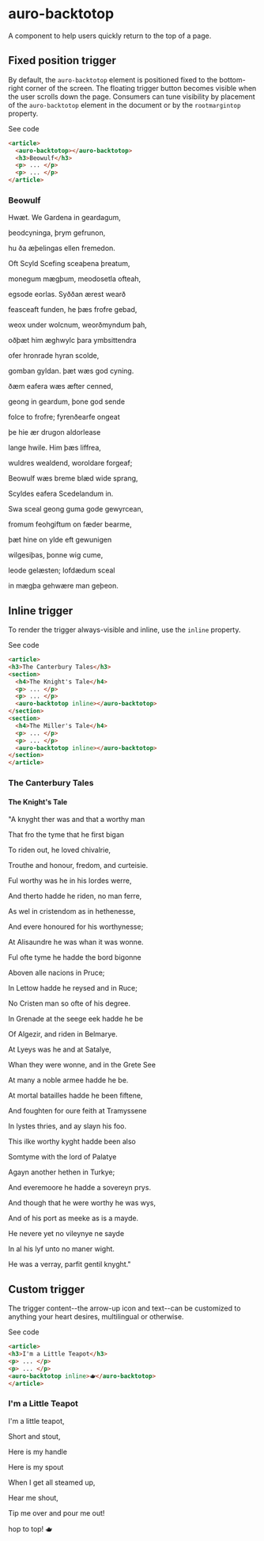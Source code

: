 # auro-backtotop

A component to help users quickly return to the top of a page.

## Fixed position trigger

By default, the `auro-backtotop` element is positioned fixed to the bottom-right corner of the screen. The floating trigger button becomes visible when the user scrolls down the page. Consumers can tune visibility by placement of the `auro-backtotop` element in the document or by the `rootmargintop` property.

<auro-accordion lowProfile justifyRight>
  <span slot="trigger">See code</span>

  ```html
  <article>
    <auro-backtotop></auro-backtotop>
    <h3>Beowulf</h3>
    <p> ... </p>
    <p> ... </p>
  </article>
  ```

</auro-accordion>

<article>
  <auro-backtotop></auro-backtotop>
  <h3>Beowulf</h3>
  <p>Hwæt. We Gardena in geardagum,</p>
  <p>þeodcyninga, þrym gefrunon,</p>
  <p>hu ða æþelingas ellen fremedon.</p>
  <p>Oft Scyld Scefing sceaþena þreatum,</p>
  <p>monegum mægþum, meodosetla ofteah,</p>
  <p>egsode eorlas. Syððan ærest wearð</p>
  <p>feasceaft funden, he þæs frofre gebad,</p>
  <p>weox under wolcnum, weorðmyndum þah,</p>
  <p>oðþæt him æghwylc þara ymbsittendra</p>
  <p>ofer hronrade hyran scolde,</p>
  <p>gomban gyldan. þæt wæs god cyning.</p>
  <p>ðæm eafera wæs æfter cenned,</p>
  <p>geong in geardum, þone god sende</p>
  <p>folce to frofre; fyrenðearfe ongeat</p>
  <p>þe hie ær drugon aldorlease</p>
  <p>lange hwile. Him þæs liffrea,</p>
  <p>wuldres wealdend, woroldare forgeaf;</p>
  <p>Beowulf wæs breme blæd wide sprang,</p>
  <p>Scyldes eafera Scedelandum in.</p>
  <p>Swa sceal geong guma gode gewyrcean,</p>
  <p>fromum feohgiftum on fæder bearme,</p>
  <p>þæt hine on ylde eft gewunigen</p>
  <p>wilgesiþas, þonne wig cume,</p>
  <p>leode gelæsten; lofdædum sceal</p>
  <p>in mægþa gehwære man geþeon.</p>
</article>

## Inline trigger

To render the trigger always-visible and inline, use the `inline` property.

<auro-accordion lowProfile justifyRight>
  <span slot="trigger">See code</span>

  ```html
  <article>
  <h3>The Canterbury Tales</h3>
  <section>
    <h4>The Knight's Tale</h4>
    <p> ... </p>
    <p> ... </p>
    <auro-backtotop inline></auro-backtotop>
  </section>
  <section>
    <h4>The Miller's Tale</h4>
    <p> ... </p>
    <p> ... </p>
    <auro-backtotop inline></auro-backtotop>
  </section>
</article>
  ```

</auro-accordion>

<article>
  <h3>The Canterbury Tales</h3>
  <section>
    <h4>The Knight's Tale</h4>
    <p>"A knyght ther was and that a worthy man</p>
    <p>That fro the tyme that he first bigan</p>
    <p>To riden out, he loved chivalrie,</p>
    <p>Trouthe and honour, fredom, and curteisie.</p>
    <p>Ful worthy was he in his lordes werre,</p>
    <p>And therto hadde he riden, no man ferre,</p>
    <p>As wel in cristendom as in hethenesse,</p>
    <p>And evere honoured for his worthynesse;</p>
    <p>At Alisaundre he was whan it was wonne.</p>
    <p>Ful ofte tyme he hadde the bord bigonne</p>
    <p>Aboven alle nacions in Pruce;</p>
    <p>In Lettow hadde he reysed and in Ruce;</p>
    <p>No Cristen man so ofte of his degree.</p>
    <p>In Grenade at the seege eek hadde he be</p>
    <p>Of Algezir, and riden in Belmarye.</p>
    <p>At Lyeys was he and at Satalye,</p>
    <p>Whan they were wonne, and in the Grete See</p>
    <p>At many a noble armee hadde he be.</p>
    <p>At mortal batailles hadde he been fiftene,</p>
    <p>And foughten for oure feith at Tramyssene</p>
    <p>In lystes thries, and ay slayn his foo.</p>
    <p>This ilke worthy kyght hadde been also</p>
    <p>Somtyme with the lord of Palatye</p>
    <p>Agayn another hethen in Turkye;</p>
    <p>And everemoore he hadde a sovereyn prys.</p>
    <p>And though that he were worthy he was wys,</p>
    <p>And of his port as meeke as is a mayde.</p>
    <p>He nevere yet no vileynye ne sayde</p>
    <p>In al his lyf unto no maner wight.</p>
    <p>He was a verray, parfit gentil knyght."</p>
    <auro-backtotop inline></auro-backtotop>
  </section>
</article>

## Custom trigger

The trigger content--the arrow-up icon and text--can be customized to anything your heart desires, multilingual or otherwise.

<auro-accordion lowProfile justifyRight>
  <span slot="trigger">See code</span>

  ```html
  <article>
  <h3>I'm a Little Teapot</h3>
  <p> ... </p>
  <p> ... </p>
  <auro-backtotop inline>🫖</auro-backtotop>
</article>
  ```

</auro-accordion>

<article>
  <h3>I'm a Little Teapot</h3>
  <p>I'm a little teapot,</p>
  <p>Short and stout,</p>
  <p>Here is my handle</p>
  <p>Here is my spout</p>
  <p>When I get all steamed up,</p>
  <p>Hear me shout,</p>
  <p>Tip me over and pour me out!</p>
  <auro-backtotop inline>hop to top! 🫖</auro-backtotop>
</article>